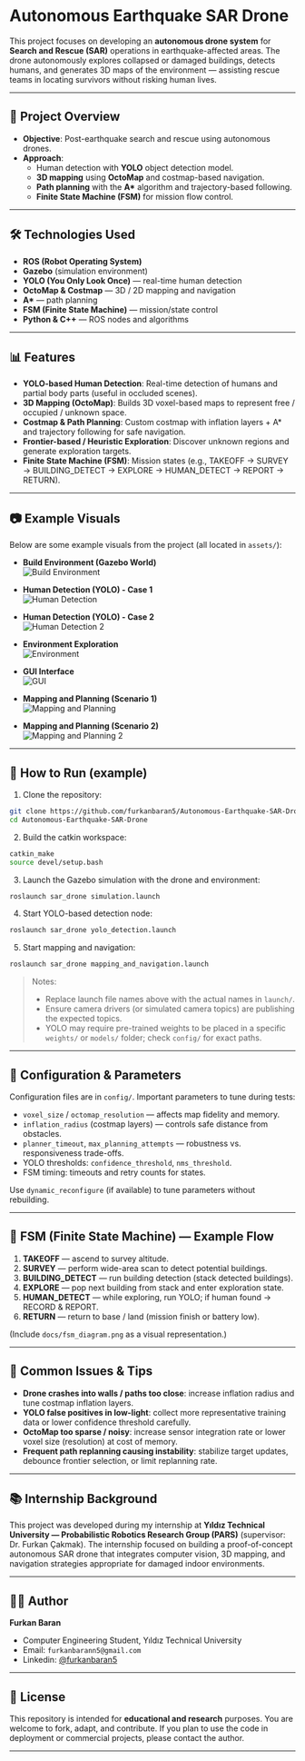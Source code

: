 # Autonomous Earthquake SAR Drone

This project focuses on developing an **autonomous drone system** for **Search and Rescue (SAR)** operations in earthquake-affected areas. The drone autonomously explores collapsed or damaged buildings, detects humans, and generates 3D maps of the environment — assisting rescue teams in locating survivors without risking human lives.

---

## 🚀 Project Overview

- **Objective**: Post-earthquake search and rescue using autonomous drones.  
- **Approach**:
  - Human detection with **YOLO** object detection model.  
  - **3D mapping** using **OctoMap** and costmap-based navigation.  
  - **Path planning** with the **A\*** algorithm and trajectory-based following.  
  - **Finite State Machine (FSM)** for mission flow control.  

---

## 🛠️ Technologies Used

- **ROS (Robot Operating System)**  
- **Gazebo** (simulation environment)  
- **YOLO (You Only Look Once)** — real-time human detection  
- **OctoMap & Costmap** — 3D / 2D mapping and navigation  
- **A\*** — path planning  
- **FSM (Finite State Machine)** — mission/state control  
- **Python & C++** — ROS nodes and algorithms  

---

## 📊 Features

- **YOLO-based Human Detection**: Real-time detection of humans and partial body parts (useful in occluded scenes).  
- **3D Mapping (OctoMap)**: Builds 3D voxel-based maps to represent free / occupied / unknown space.  
- **Costmap & Path Planning**: Custom costmap with inflation layers + A* and trajectory following for safe navigation.  
- **Frontier-based / Heuristic Exploration**: Discover unknown regions and generate exploration targets.  
- **Finite State Machine (FSM)**: Mission states (e.g., TAKEOFF → SURVEY → BUILDING_DETECT → EXPLORE → HUMAN_DETECT → REPORT → RETURN).  

---

## 📷 Example Visuals

Below are some example visuals from the project (all located in `assets/`):

- **Build Environment (Gazebo World)**  
![Build Environment](assets/build.jpg)

- **Human Detection (YOLO) - Case 1**  
![Human Detection](assets/detect_human.jpg)

- **Human Detection (YOLO) - Case 2**  
![Human Detection 2](assets/detect_human2.jpg)

- **Environment Exploration**  
![Environment](assets/enviroment.jpg)

- **GUI Interface**  
![GUI](assets/gui.jpg)

- **Mapping and Planning (Scenario 1)**  
![Mapping and Planning](assets/mappingandplanning.jpg)

- **Mapping and Planning (Scenario 2)**  
![Mapping and Planning 2](assets/mapping_planning.jpg)

---

## 🧪 How to Run (example)

1. Clone the repository:
~~~bash
git clone https://github.com/furkanbaran5/Autonomous-Earthquake-SAR-Drone.git
cd Autonomous-Earthquake-SAR-Drone
~~~

2. Build the catkin workspace:
~~~bash
catkin_make
source devel/setup.bash
~~~

3. Launch the Gazebo simulation with the drone and environment:
~~~bash
roslaunch sar_drone simulation.launch
~~~

4. Start YOLO-based detection node:
~~~bash
roslaunch sar_drone yolo_detection.launch
~~~

5. Start mapping and navigation:
~~~bash
roslaunch sar_drone mapping_and_navigation.launch
~~~

> Notes:
> - Replace launch file names above with the actual names in `launch/`.  
> - Ensure camera drivers (or simulated camera topics) are publishing the expected topics.  
> - YOLO may require pre-trained weights to be placed in a specific `weights/` or `models/` folder; check `config/` for exact paths.

---

## 🔧 Configuration & Parameters

Configuration files are in `config/`. Important parameters to tune during tests:

- `voxel_size` / `octomap_resolution` — affects map fidelity and memory.  
- `inflation_radius` (costmap layers) — controls safe distance from obstacles.  
- `planner_timeout`, `max_planning_attempts` — robustness vs. responsiveness trade-offs.  
- YOLO thresholds: `confidence_threshold`, `nms_threshold`.  
- FSM timing: timeouts and retry counts for states.

Use `dynamic_reconfigure` (if available) to tune parameters without rebuilding.

---

## 🧭 FSM (Finite State Machine) — Example Flow

1. **TAKEOFF** — ascend to survey altitude.  
2. **SURVEY** — perform wide-area scan to detect potential buildings.  
3. **BUILDING_DETECT** — run building detection (stack detected buildings).  
4. **EXPLORE** — pop next building from stack and enter exploration state.  
5. **HUMAN_DETECT** — while exploring, run YOLO; if human found → RECORD & REPORT.  
6. **RETURN** — return to base / land (mission finish or battery low).  

(Include `docs/fsm_diagram.png` as a visual representation.)

---

## 🚩 Common Issues & Tips

- **Drone crashes into walls / paths too close**: increase inflation radius and tune costmap inflation layers.  
- **YOLO false positives in low-light**: collect more representative training data or lower confidence threshold carefully.  
- **OctoMap too sparse / noisy**: increase sensor integration rate or lower voxel size (resolution) at cost of memory.  
- **Frequent path replanning causing instability**: stabilize target updates, debounce frontier selection, or limit replanning rate.

---

## 📚 Internship Background

This project was developed during my internship at **Yıldız Technical University — Probabilistic Robotics Research Group (PARS)** (supervisor: Dr. Furkan Çakmak). The internship focused on building a proof-of-concept autonomous SAR drone that integrates computer vision, 3D mapping, and navigation strategies appropriate for damaged indoor environments.

---

## 👨‍💻 Author

**Furkan Baran**  
- Computer Engineering Student, Yıldız Technical University  
- Email: `furkanbarann5@gmail.com`  
- Linkedin: [@furkanbaran5](https://www.linkedin.com/in/furkanbaran5/)

---

## 📝 License

This repository is intended for **educational and research** purposes. You are welcome to fork, adapt, and contribute. If you plan to use the code in deployment or commercial projects, please contact the author.

---
